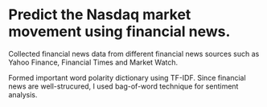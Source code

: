 # Predict the Nasdaq market movement using financial news. 

  Collected financial news data from different financial news sources such as Yahoo Finance, Financial Times and Market Watch. 
  
  Formed important word polarity dictionary using TF-IDF. Since financial news are well-strucured, I used bag-of-word technique for sentiment analysis.
